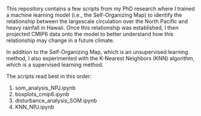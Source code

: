 This repository contains a few scripts from my PhD research where I trained a machine learning model (i.e., the Self-Organizing Map) to identify the relationship between the largescale circulation over the North Pacific and heavy rainfall in Hawaii.
Once this relationship was established, I then projected CMIP6 data onto the model to better understand how this relationship may change in a future climate.

In addition to the Self-Organizing Map, which is an unsupervised learning method, I also experimented with the K-Nearest Neighbors (KNN) algorithm, which is a supervised learning method.

The scripts read best in this order:
1. som_analysis_NPJ.ipynb
2. boxplots_cmip6.ipynb
3. disturbance_analysis_SOM.ipynb
4. KNN_NPJ.ipynb

